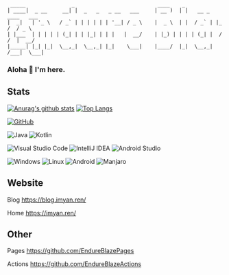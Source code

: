 ```plain
 _____               _                           ____    _
| ____|  _ __     __| |  _   _   _ __   ___     | __ )  | |   __ _   ____   ___
|  _|   | '_ \   / _` | | | | | | '__| / _ \    |  _ \  | |  / _` | |_  /  / _ \
| |___  | | | | | (_| | | |_| | | |   |  __/    | |_) | | | | (_| |  / /  |  __/
|_____| |_| |_|  \__,_|  \__,_| |_|    \___|    |____/  |_|  \__,_| /___|  \___|
```

### Aloha 👋 I'm here.

## Stats

[![Anurag's github stats](https://github-readme-stats.vercel.app/api?username=endureblaze&count_private=true&show_icons=true&theme=gruvbox)](https://github.com/anuraghazra/github-readme-stats) [![Top Langs](https://github-readme-stats.vercel.app/api/top-langs/?username=endureblaze&count_private=true&show_icons=true&layout=compact&theme=gruvbox&hide=html)](https://github.com/anuraghazra/github-readme-stats)


[![GitHub](https://img.shields.io/badge/dynamic/json?logo=github&label=GitHub+Followers&labelColor=282c34&color=181717&query=%24.data.totalSubs&url=https%3A%2F%2Fapi.spencerwoo.com%2Fsubstats%2F%3Fsource%3Dgithub%26queryKey%3DEndureBlaze&longCache=true&style=for-the-badge)](https://github.com/EndureBlaze?tab=followers)

![Java](https://img.shields.io/badge/Java-007396?style=for-the-badge&logo=Java)
![Kotlin](https://img.shields.io/badge/Kotlin-0095D5?style=for-the-badge&logo=Kotlin&logoColor=white)

![Visual Studio Code](https://img.shields.io/badge/Visual%20Studio%20Code-007ACC?style=for-the-badge&logo=Visual+Studio+Code)
![IntelliJ IDEA](https://img.shields.io/badge/IntelliJ%20IDEA-000000?style=for-the-badge&logo=IntelliJ-IDEA)
![Android Studio](https://img.shields.io/badge/Android%20Studio-3DDC84?style=for-the-badge&logo=Android-Studio&logoColor=white)

![Windows](https://img.shields.io/badge/Windows-0078D6?style=for-the-badge&logo=Windows)
![Linux](https://img.shields.io/badge/Linux-000000?style=for-the-badge&logo=Linux&logoColor=white)
![Android](https://img.shields.io/badge/Android-3DDC84?style=for-the-badge&logo=Android&logoColor=white)
![Manjaro](https://img.shields.io/badge/Manjaro-35BF5C?style=for-the-badge&logo=Manjaro&logoColor=white)

## Website

Blog <https://blog.imyan.ren/>

Home <https://imyan.ren/>

## Other

Pages <https://github.com/EndureBlazePages>

Actions <https://github.com/EndureBlazeActions>
